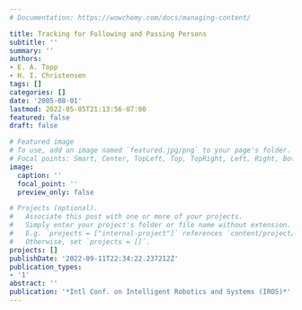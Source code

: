 ```yaml
---
# Documentation: https://wowchemy.com/docs/managing-content/

title: Tracking for Following and Passing Persons
subtitle: ''
summary: ''
authors:
- E. A. Topp
- H. I. Christensen
tags: []
categories: []
date: '2005-08-01'
lastmod: 2022-05-05T21:13:56-07:00
featured: false
draft: false

# Featured image
# To use, add an image named `featured.jpg/png` to your page's folder.
# Focal points: Smart, Center, TopLeft, Top, TopRight, Left, Right, BottomLeft, Bottom, BottomRight.
image:
  caption: ''
  focal_point: ''
  preview_only: false

# Projects (optional).
#   Associate this post with one or more of your projects.
#   Simply enter your project's folder or file name without extension.
#   E.g. `projects = ["internal-project"]` references `content/project/deep-learning/index.md`.
#   Otherwise, set `projects = []`.
projects: []
publishDate: '2022-09-11T22:34:22.237212Z'
publication_types:
- '1'
abstract: ''
publication: '*Intl Conf. on Intelligent Robotics and Systems (IROS)*'
---
```

